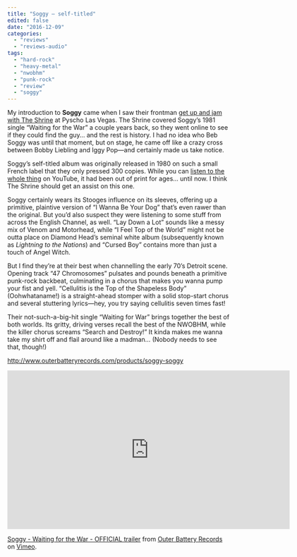 ```yaml
---
title: "Soggy – self-titled"
edited: false
date: "2016-12-09"
categories:
  - "reviews"
  - "reviews-audio"
tags:
  - "hard-rock"
  - "heavy-metal"
  - "nwobhm"
  - "punk-rock"
  - "review"
  - "soggy"
---
```


My introduction to **Soggy** came when I saw their frontman [get up and jam with The Shrine](https://www.youtube.com/watch?v=hOsnvqJrNkw) at Pyscho Las Vegas. The Shrine covered Soggy’s 1981 single “Waiting for the War” a couple years back, so they went online to see if they could find the guy… and the rest is history. I had no idea who Beb Soggy was until that moment, but on stage, he came off like a crazy cross between Bobby Liebling and Iggy Pop—and certainly made us take notice.

Soggy’s self-titled album was originally released in 1980 on such a small French label that they only pressed 300 copies. While you can [listen to the whole thing](https://www.youtube.com/watch?v=8kzEHM_RDV0) on YouTube, it had been out of print for ages… until now. I think The Shrine should get an assist on this one.

Soggy certainly wears its Stooges influence on its sleeves, offering up a primitive, plaintive version of “I Wanna Be Your Dog” that’s even rawer than the original. But you’d also suspect they were listening to some stuff from across the English Channel, as well. “Lay Down a Lot” sounds like a messy mix of Venom and Motorhead, while “I Feel Top of the World” might not be outta place on Diamond Head’s seminal white album (subsequently known as _Lightning to the Nations_) and “Cursed Boy” contains more than just a touch of Angel Witch.

But I find they’re at their best when channelling the early 70’s Detroit scene. Opening track “47 Chromosomes” pulsates and pounds beneath a primitive punk-rock backbeat, culminating in a chorus that makes you wanna pump your fist and yell. “Cellulitis is the Top of the Shapeless Body” (Oohwhataname!) is a straight-ahead stomper with a solid stop-start chorus and several stuttering lyrics—hey, you try saying cellulitis seven times fast!

Their not-such-a-big-hit single “Waiting for War” brings together the best of both worlds. Its gritty, driving verses recall the best of the NWOBHM, while the killer chorus screams “Search and Destroy!” It kinda makes me wanna take my shirt off and flail around like a madman… (Nobody needs to see that, though!)

http://www.outerbatteryrecords.com/products/soggy-soggy

<iframe src="https://player.vimeo.com/video/189152283" width="640" height="360" frameborder="0" allowfullscreen="allowfullscreen"></iframe>

[Soggy - Waiting for the War - OFFICIAL trailer](https://vimeo.com/189152283) from [Outer Battery Records](https://vimeo.com/user10721841) on [Vimeo](https://vimeo.com).
